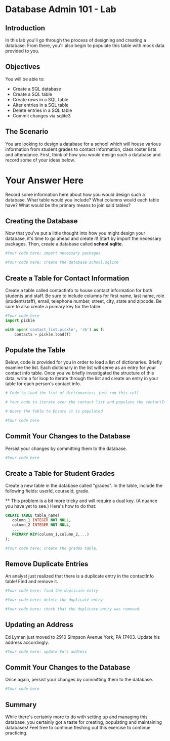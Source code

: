 
# Database Admin 101 - Lab

## Introduction 

In this lab you'll go through the process of designing and creating a database. From there, you'll also begin to populate this table with mock data provided to you.

## Objectives

You will be able to:

* Create a SQL database
* Create a SQL table
* Create rows in a SQL table
* Alter entries in a SQL table
* Delete entries in a SQL table
* Commit changes via sqlite3


## The Scenario

You are looking to design a database for a school which will house various information from student grades to contact information, class roster lists and attendance. First, think of how you would design such a database and record some of your ideas below.

# Your Answer Here

Record some information here about how you would design such a database. What table would you include? What columns would each table have? What would be the primary means to join said tables?

## Creating the Database

Now that you've put a little thought into how you might design your database, it's time to go ahead and create it! Start by import the necessary packages. Then, create a database called **school.sqlite**.


```python
#Your code here; import necessary packages
```


```python
#Your code here; create the database school.sqlite
```

## Create a Table for Contact Information

Create a table called contactInfo to house contact information for both students and staff. Be sure to include columns for first name, last name, role (student/staff), email, telephone number, street, city, state and zipcode. Be sure to also create a primary key for the table. 


```python
#Your code here
import pickle

with open('contact_list.pickle', 'rb') as f:
    contacts = pickle.load(f)
```

## Populate the Table

Below, code is provided for you in order to load a list of dictionaries. Briefly examine the list. Each dictionary in the list will serve as an entry for your contact info table. Once you've briefly investigated the structure of this data, write a for loop to iterate through the list and create an entry in your table for each person's contact info.


```python
# Code to load the list of dictionaries; just run this cell
```


```python
# Your code to iterate over the contact list and populate the contactInfo table here
```


```python
# Query the Table to Ensure it is populated
```


```python
#Your code here
```

## Commit Your Changes to the Database

Persist your changes by committing them to the database.


```python
#Your code here
```

## Create a Table for Student Grades

Create a new table in the database called "grades". In the table, include the following fields: userId, courseId, grade.

** This problem is a bit more tricky and will require a dual key. (A nuance you have yet to see.)
Here's how to do that:

```SQL
CREATE TABLE table_name(
   column_1 INTEGER NOT NULL,
   column_2 INTEGER NOT NULL,
   ...
   PRIMARY KEY(column_1,column_2,...)
);
```


```python
#Your code here; create the grades table.
```

## Remove Duplicate Entries

An analyst just realized that there is a duplicate entry in the contactInfo table! Find and remove it.


```python
#Your code here; find the duplicate entry
```


```python
#Your code here; delete the duplicate entry
```


```python
#Your code here; check that the duplicate entry was removed.
```

## Updating an Address

Ed Lyman just moved to 2910 Simpson Avenue York, PA 17403. Update his address accordingly.


```python
#Your code here; update Ed's address
```

## Commit Your Changes to the Database

Once again, persist your changes by committing them to the database.


```python
#Your code here
```

## Summary

While there's certainly more to do with setting up and managing this database, you certainly got a taste for creating, populating and maintaining databases! Feel free to continue fleshing out this exercise to continue practicing. 
